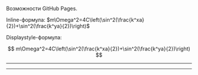 Возможности GitHub Pages.

Inline-формула: $m\Omega^2=4C\left(\sin^2(\frac{k^xa}{2})+\sin^2(\frac{k^ya}{2})\right)$

Displaystyle-формула:

$$
m\Omega^2=4C\left(\sin^2(\frac{k^xa}{2})+\sin^2(\frac{k^ya}{2})\right)
$$

---

---

<script type="text/x-mathjax-config">
MathJax.Hub.Config({
    tex2jax: {
        inlineMath: [['$','$'], ['\\(','\\)']],
        processEscapes: true
    }
});
</script>

<script src="https://cdnjs.cloudflare.com/ajax/libs/mathjax/2.7.0/MathJax.js?config=TeX-AMS-MML_HTMLorMML" type="text/javascript">  
</script>
